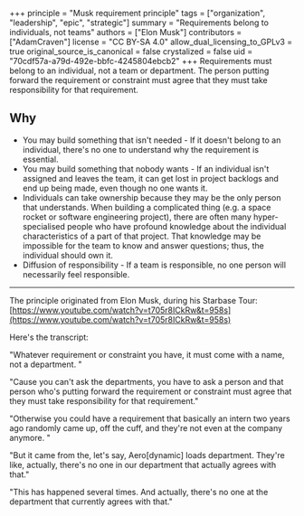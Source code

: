 +++
principle = "Musk requirement principle"
tags = ["organization", "leadership", "epic", "strategic"]
summary = "Requirements belong to individuals, not teams"
authors = ["Elon Musk"]
contributors = ["AdamCraven"]
license = "CC BY-SA 4.0"
allow_dual_licensing_to_GPLv3 = true
original_source_is_canonical = false
crystalized = false
uid = "70cdf57a-a79d-492e-bbfc-4245804ebcb2"
+++
Requirements must belong to an individual, not a team or department.  The person putting forward the requirement or constraint must agree that they must take responsibility for that requirement.

## Why

- You may build something that isn't needed - If it doesn't belong to an individual, there's no one to understand why the requirement is essential.
- You may build something that nobody wants - If an individual isn't assigned and leaves the team, it can get lost in project backlogs and end up being made, even though no one wants it.
- Individuals can take ownership because they may be the only person that understands. When building a complicated thing (e.g. a space rocket or software engineering project), there are often many hyper-specialised people who have profound knowledge about the individual characteristics of a part of that project. That knowledge may be impossible for the team to know and answer questions; thus, the individual should own it.
- Diffusion of responsibility - If a team is responsible, no one person will necessarily feel responsible.

----

The principle originated from Elon Musk, during his Starbase Tour: [https://www.youtube.com/watch?v=t705r8ICkRw&t=958s](https://www.youtube.com/watch?v=t705r8ICkRw&t=958s)

Here's the transcript:

"Whatever requirement or constraint you have, it must come with a name, not a department. "

"Cause you can't ask the departments, you have to ask a person and that person who's putting forward the requirement or constraint must agree that they must take responsibility for that requirement."

"Otherwise you could have a requirement that basically an intern two years ago randomly came up, off the cuff, and they're not even at the company anymore. "

"But it came from the, let's say, Aero[dynamic] loads department. They're like, actually, there's no one in our department that actually agrees with that."

"This has happened several times. And actually, there's no one at the department that currently agrees with that."
